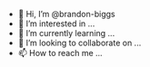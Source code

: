 - 👋 Hi, I’m @brandon-biggs
- 👀 I’m interested in ...
- 🌱 I’m currently learning ...
- 💞️ I’m looking to collaborate on ...
- 📫 How to reach me ...

<!---
brandon-biggs/brandon-biggs is a ✨ special ✨ repository because its `README.md` (this file) appears on your GitHub profile.
You can click the Preview link to take a look at your changes.
--->
